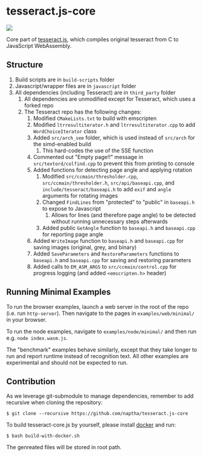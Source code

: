 tesseract.js-core
=================

![](https://raw.githubusercontent.com/jeromewu/tesseract.js-core/master/assets/images/tesseract.js-core.png)

Core part of [tesseract.js](https://github.com/naptha/tesseract.js), which compiles original tesseract from C to JavaScript WebAssembly.


## Structure

1.	Build scripts are in `build-scripts` folder
2.	Javascript/wrapper files are in `javascript` folder
3.	All dependencies (including Tesseract) are in `third_party` folder
    1. All dependencies are unmodified except for Tesseract, which uses a forked repo
    1. The Tesseract repo has the following changes:
       1. Modified `CMakeLists.txt` to build with emscripten
       1. Modified `ltrresultiterator.h` and `ltrresultiterator.cpp` to add `WordChoiceIterator` class
       1. Added `src/arch_see` folder, which is used instead of `src/arch` for the simd-enabled build
          1. This hard-codes the use of the SSE function
       1. Commented out "Empty page!!" message in `src/textord/colfind.cpp` to prevent this from printing to console
       1. Added functions for detecting page angle and applying rotation
          1. Modified `src/ccmain/thresholder.cpp`, `src/ccmain/thresholder.h`, `src/api/baseapi.cpp`, and `include/tesseract/baseapi.h` to add `exif` and `angle` arguments for rotating images
          1. Changed `FindLines` from "protected" to "public" in `baseapi.h` to expose to Javascript
             1. Allows for lines (and therefore page angle) to be detected without running unnecessary steps afterwards
          1. Added public `GetAngle` function to `baseapi.h` and `baseapi.cpp` for reporting page angle
       1. Added `WriteImage` function to `baseapi.h` and `baseapi.cpp` for saving images (original, grey, and binary)
       1. Added `SaveParameters` and `RestoreParameters` functions to `baseapi.h` and `baseapi.cpp` for saving and restoring parameters
       1. Added calls to `EM_ASM_ARGS` to `src/ccmain/control.cpp` for progress logging (and added `<emscripten.h>` header)

## Running Minimal Examples
To run the browser examples, launch a web server in the root of the repo (i.e. run `http-server`).  Then navigate to the pages in `examples/web/minimal/` in your browser.  

To run the node examples, navigate to `examples/node/minimal/` and then run e.g. `node index.wasm.js`.

The "benchmark" examples behave similarly, except that they take longer to run and report runtime instead of recognition text.  All other examples are experimental and should not be expected to run. 

## Contribution

As we leverage git-submodule to manage dependencies, remember to add recursive when cloning the repository:

```
$ git clone --recursive https://github.com/naptha/tesseract.js-core
```

To build tesseract-core.js by yourself, please install [docker](https://www.docker.com/) and run:

```
$ bash build-with-docker.sh
```

The genreated files will be stored in root path.
